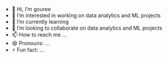 - 👋 Hi, I’m gouree
- 👀 I’m interested in working on data analytics and ML projects 
- 🌱 I’m currently learning 
- 💞️ I’m looking to collaborate on data analytics and ML projects 
- 📫 How to reach me ...
- 😄 Pronouns: ...
- ⚡ Fun fact: ...

<!---
GoGouree/GoGouree is a ✨ special ✨ repository because its `README.md` (this file) appears on your GitHub profile.
You can click the Preview link to take a look at your changes.
--->
